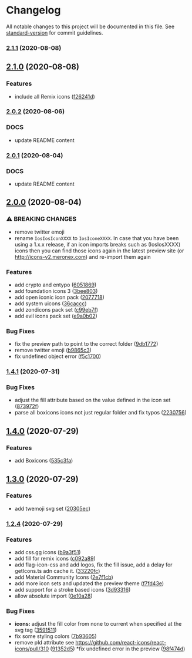 # Changelog

All notable changes to this project will be documented in this file. See [standard-version](https://github.com/conventional-changelog/standard-version) for commit guidelines.

### [2.1.1](https://github.com/aliogaili/meronex-icons/compare/v2.1.0...v2.1.1) (2020-08-08)

## [2.1.0](https://github.com/aliogaili/meronex-icons/compare/v2.0.3...v2.1.0) (2020-08-08)


### Features

* include all Remix icons ([f26241d](https://github.com/aliogaili/meronex-icons/commit/f26241ddc631a9884a582382787bd36c9c790d5e))

### [2.0.2](https://github.com/aliogaili/meronex-icons/compare/v2.0.1...v2.0.2) (2020-08-06)

### DOCS
* update README content 


### [2.0.1](https://github.com/aliogaili/meronex-icons/compare/v2.0.0...v2.0.1) (2020-08-04)

### DOCS
* update README content 

## [2.0.0](https://github.com/aliogaili/meronex-icons/compare/v1.4.1...v2.0.0) (2020-08-04)

### ⚠ BREAKING CHANGES

* remove twitter emoji
* rename ```IosIosIconXXXX``` to ```IosIconeXXXX```. In case that you have been using a 1.x.x release, 
if an icon imports breaks such as (IosIosXXXX) icons then you can find those icons again in the latest preview site (or http://icons-v2.meronex.com) and
re-import them again

### Features

* add crypto and entypo ([6051869](https://github.com/aliogaili/meronex-icons/commit/60518693c6eef39eded12b16ffa3f84e96d6482c))
* add foundation icons 3 ([3bee803](https://github.com/aliogaili/meronex-icons/commit/3bee8033af4dd931f077f4daeac1ab582e94ddee))
* add open iconic icon pack ([2077718](https://github.com/aliogaili/meronex-icons/commit/2077718d9373cd929d9564099ad016ff45cc7f25))
* add system uicons ([36caccc](https://github.com/aliogaili/meronex-icons/commit/36cacccf027dc6aaa7d9e579f2e27bf8642a12e7))
* add zondicons pack set ([c99eb7f](https://github.com/aliogaili/meronex-icons/commit/c99eb7f341d8974403a533ec89e044524ac7c034))
* add evil icons pack set ([e9a0b02](https://github.com/aliogaili/meronex-icons/commit/e9a0b02d74025e1d802d2cc71d48f0c6496f1f2d))


### Bug Fixes

* fix the preview path to point to the correct folder ([9db1772](https://github.com/aliogaili/meronex-icons/commit/9db1772b8c03d462966c2efc68ea8ceaf860c0bc))
* remove twitter emoji ([b9865c3](https://github.com/aliogaili/meronex-icons/commit/b9865c375fdd665f06bd4ec347ac3bebf20d7e4e))
* fix undefined object error ([f5c1700](https://github.com/aliogaili/meronex-icons/commit/f5c1700ea20e016611bb770bead222fbf53bbde2))

### [1.4.1](https://github.com/aliogaili/meronex-icons/compare/v1.4.0...v1.4.1) (2020-07-31)


### Bug Fixes

* adjust the fill attribute based on the value defined in the icon set ([873972f](https://github.com/aliogaili/meronex-icons/commit/873972f0db98227a357f1f332bf1130ba97d55b2))
* parse all boxicons icons not just regular folder and fix typos ([2230756](https://github.com/aliogaili/meronex-icons/commit/223075616e73b3321f2842257384cc2dd0446a32))

## [1.4.0](https://github.com/aliogaili/meronex-icons/compare/v1.3.0...v1.4.0) (2020-07-29)


### Features

* add Boxicons ([535c3fa](https://github.com/aliogaili/meronex-icons/commit/535c3fa62b0c86dc1b26462ae41e280e9870e74d))

## [1.3.0](https://github.com/aliogaili/meronex-icons/compare/v1.2.4...v1.3.0) (2020-07-29)


### Features

* add twemoji svg set ([20305ec](https://github.com/aliogaili/meronex-icons/commit/20305ec5106a70e0c3373d33327586a3d4fc9b14))

### [1.2.4](https://github.com/aliogaili/meronex-icons/compare/v1.2.3...v1.2.4) (2020-07-29)

### Features

* add css.gg icons ([b9a3f51](https://github.com/aliogaili/meronex-icons/commit/b9a3f519206fec93ec771a18f73897fa4785333b))
* add fill for remix icons ([c092a89](https://github.com/aliogaili/meronex-icons/commit/c092a89297adc8148b2320a4968aacc75cafa7d9))
* add flag-icon-css and add logos, fix the fill issue, add a delay for getIcons.ts adn cache it. ([33220fc](https://github.com/aliogaili/meronex-icons/commit/33220fc50b076959a43ca606579a011081a2f1ba))
* add Material Community Icons ([2e7f1cb](https://github.com/aliogaili/meronex-icons/commit/2e7f1cb3d9420d8aff62a065231070e40b5695d9))
* add more icon sets and updated the preview theme ([f7fd43e](https://github.com/aliogaili/meronex-icons/commit/f7fd43e0f4f21eea009102b5f24a0c3f735eb742))
* add support for a stroke based icons ([3d93316](https://github.com/aliogaili/meronex-icons/commit/3d933169968ecd997c9214525d4fbd5a50308602))
* allow absolute import ([0e10a28](https://github.com/aliogaili/meronex-icons/commit/0e10a280b20291ebdcb1a4e74f37a845d33eaa1f))


### Bug Fixes

* **icons:**  adjust the fill color from none to current when specified at the svg tag ([3591511](https://github.com/aliogaili/meronex-icons/commit/3591511c687ab24e6abb44a4a517fd73aaa484dc))
* fix some styling colors ([7b93605](https://github.com/aliogaili/meronex-icons/commit/7b936057fb04e30a49b40890d5a6e0676dfa6402))
* remove pId attribute see https://github.com/react-icons/react-icons/pull/310 ([91352d5](https://github.com/aliogaili/meronex-icons/commit/91352d59cad701bd69d3a83934c0b2019f95cd0d))
*fix undefined error in the preview ([98f474d](https://github.com/aliogaili/meronex-icons/commit/98f474d2e977f5de9553cffb53a55343c00c3acf))

